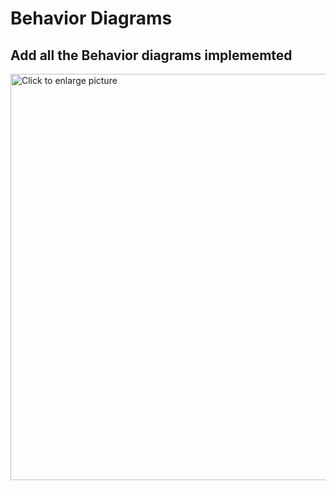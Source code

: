 # Behavior Diagrams

## Add all the Behavior diagrams implememted

<a href="https://drive.google.com/uc?export=view&id=1QasMf_d3RWMhWcH-LQoS7312NXZIdabf"><img src="https://drive.google.com/uc?export=view&id=1QasMf_d3RWMhWcH-LQoS7312NXZIdabf" style="width: 650px; max-width: 100%; height: auto" title="Click to enlarge picture" />
